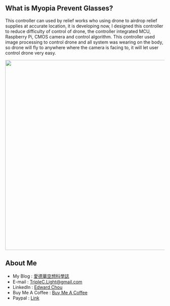 ## What is Myopia Prevent Glasses?
This controller can used by relief works who using drone to airdrop relief supplies at accurate location, 
it is developing now, I designed this controller to reduce difficulty of control of drone, 
the controller integrated MCU, Raspberry Pi, CMOS camera and control algorithm.
This controller used image processing to control drone and all system was wearing on the body, 
so drone will fly to anywhere where the camera is facing to, it will let user control drone very easy.

<center><img src="https://github.com/TripleC-Light/Wearable-controller-of-drone/blob/master/image/brief.jpg?raw=true" width=600></center>

## About Me
 - My Blog : [愛德華空想科學誌](https://triplec-light.000webhostapp.com)
 - E-mail : TripleC.Light@gmail.com
 - LinkedIn : [Edward Chou](https://www.linkedin.com/in/edward-chou-42058912a)
 - Buy Me A Coffee : [Buy Me A Coffee](https://www.buymeacoffee.com/YrFKPo2)
 - Paypal : [Link](https://www.paypal.me/TripleCLight?locale.x=zh_TW)
 